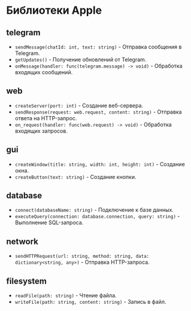 # Библиотеки Apple

## telegram

* `sendMessage(chatId: int, text: string)` - Отправка сообщения в Telegram.
* `getUpdates()` - Получение обновлений от Telegram.
* `onMessage(handler: func(telegram.message) -> void)` - Обработка входящих сообщений.

## web

* `createServer(port: int)` - Создание веб-сервера.
* `sendResponse(request: web.request, content: string)` - Отправка ответа на HTTP-запрос.
* `on_request(handler: func(web.request) -> void)` - Обработка входящих запросов.

## gui

* `createWindow(title: string, width: int, height: int)` - Создание окна.
* `createButton(text: string)` - Создание кнопки.

## database

* `connect(databaseName: string)` - Подключение к базе данных.
* `executeQuery(connection: database.connection, query: string)` - Выполнение SQL-запроса.

## network

* `sendHTTPRequest(url: string, method: string, data: dictionary<string, any>)` - Отправка HTTP-запроса.

## filesystem

* `readFile(path: string)` - Чтение файла.
* `writeFile(path: string, content: string)` - Запись в файл.
